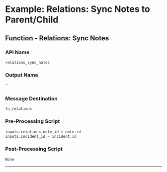 <!--
    DO NOT MANUALLY EDIT THIS FILE
    THIS FILE IS AUTOMATICALLY GENERATED WITH resilient-sdk codegen
    Generated with resilient-sdk v51.0.0.2.575
-->

# Example: Relations: Sync Notes to Parent/Child

## Function - Relations: Sync Notes

### API Name
`relations_sync_notes`

### Output Name
``

### Message Destination
`fn_relations`

### Pre-Processing Script
```python
inputs.relations_note_id = note.id
inputs.incident_id = incident.id

```

### Post-Processing Script
```python
None
```

---


